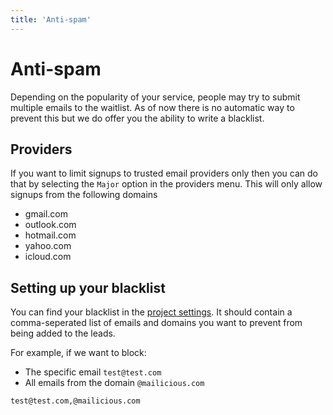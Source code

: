 ```yaml
---
title: 'Anti-spam'
---
```


# Anti-spam
Depending on the popularity of your service, people may try to submit multiple emails to the waitlist. As of now there is no automatic way to prevent this but we do offer you the ability to write a blacklist.

## Providers
If you want to limit signups to trusted email providers only then you can do that by selecting the `Major` option in the providers menu. This will only allow signups from the following domains
- gmail.com
- outlook.com
- hotmail.com
- yahoo.com
- icloud.com

## Setting up your blacklist
You can find your blacklist in the <a href="https://dashboard.lancero.app/settings/project">project settings</a>. It should contain a comma-seperated list of emails and domains you want to prevent from being added to the leads.

For example, if we want to block:
- The specific email `test@test.com`
- All emails from the domain `@mailicious.com`

```csv
test@test.com,@mailicious.com
```
